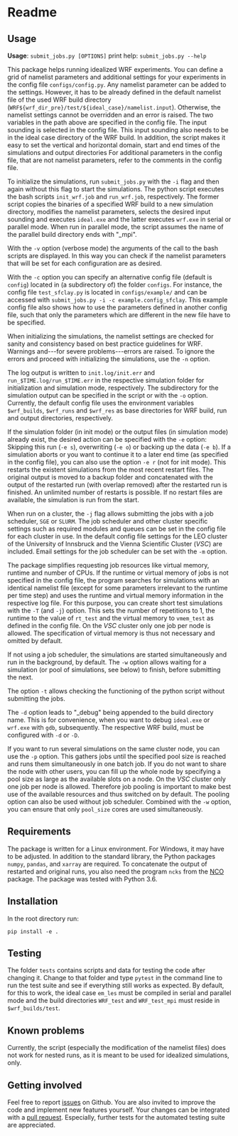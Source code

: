 # Readme
## Usage

**Usage**: `submit_jobs.py [OPTIONS]`
print help: `submit_jobs.py --help`

This package helps running idealized WRF experiments. You can define a grid of namelist parameters and additional settings for your experiments in the config file `configs/config.py`. Any namelist parameter can be added to the settings. However, it has to be already defined in the default namelist file of the used WRF build directory (`WRF${wrf_dir_pre}/test/${ideal_case}/namelist.input`). Otherwise, the namelist settings cannot be overridden and an error is raised. The two variables in the path above are specified in the config file.
The input sounding is selected in the config file. This input sounding also needs to be in the ideal case directory of the WRF build.
In addition, the script makes it easy to set the vertical and horizontal domain, start and end times of the simulations and output directories
For additional parameters in the config file, that are not namelist parameters, refer to the comments in the config file.

To initialize the simulations, run `submit_jobs.py` with the `-i` flag and then again without this flag to start the simulations. The python script executes the bash scripts `init_wrf.job` and `run_wrf.job`, respectively. The former script copies the binaries of a specified WRF build to a new simulation directory, modifies the namelist parameters, selects the desired input sounding and executes `ideal.exe` and the latter executes `wrf.exe` in serial or parallel mode.
When run in parallel mode, the script assumes the name of the parallel build directory ends with "_mpi".

With the `-v` option (verbose mode) the arguments of the call to the bash scripts are displayed. In this way you can check if the namelist parameters that will be set for each configuration are as desired.

With the `-c` option you can specify an alternative config file (default is `config`) located in (a subdirectory of) the folder `configs`. For instance, the config file `test_sfclay.py` is located in `configs/example/` and can be accessed with `submit_jobs.py -i -c example.config_sfclay`. This example config file also shows how to use the parameters defined in another config file, such that only the parameters which are different in the new file have to be specified.

When initializing the simulations, the namelist settings are checked for sanity and consistency based on best practice guidelines for WRF. Warnings and---for severe problems---errors are raised. To ignore the errors and proceed with initializing the simulations, use the `-n` option.

The log output is written to `init.log/init.err` and `run_$TIME.log/run_$TIME.err` in the respective simulation folder for initialization and simulation mode, respectively. The subdirectory for the simulation output can be specified in the script or with the `-o` option. Currently, the default config file uses the environment variables `$wrf_builds`, `$wrf_runs` and `$wrf_res` as base directories for WRF build, run and output directories, respectively.

If the simulation folder (in init mode) or the output files (in simulation mode) already exist, the desired action can be specified with the `-e` option: Skipping this run (`-e s`), overwriting (`-e o`) or backing up the data (`-e b`). If a simulation aborts or you want to continue it to a later end time (as specified in the config file), you can also use the option `-e r` (not for init mode). This restarts the existent simulations from the most recent restart files. The original output is moved to a backup folder and concatenated with the output of the restarted run (with overlap removed) after the restarted run is finished. An unlimited number of restarts is possible. If no restart files are available, the simulation is run from the start.

When run on a cluster, the `-j` flag allows submitting the jobs with a job scheduler, `SGE` or `SLURM`. The job scheduler and other cluster specific settings such as required modules and queues can be set in the config file for each cluster in use. In the default config file settings for the LEO cluster of the University of Innsbruck and the Vienna Scientific Cluster (*VSC*) are included. Email settings for the job scheduler can be set with the `-m` option.

The package simplifies requesting job resources like virtual memory, runtime and number of CPUs. If the runtime or virtual memory of jobs is not specified in the config file, the program searches for simulations with an identical namelist file (except for some parameters irrelevant to the runtime per time step) and uses the runtime and virtual memory information in the respective log file. For this purpose, you can create short test simulations with the `-T` (and `-j`) option. This sets the number of repetitions to 1, the runtime to the value of `rt_test` and the virtual memory to `vmem_test` as defined in the config file. On the *VSC* cluster only one job per node is allowed. The specification of virtual memory is thus not necessary and omitted by default.

If not using a job scheduler, the simulations are started simultaneously and run in the background, by default. The `-w` option allows waiting for a simulation (or pool of simulations, see below) to finish, before submitting the next.

The option `-t` allows checking the functioning of the python script without submitting the jobs.

The `-d` option leads to "_debug" being appended to the build directory name. This is for convenience, when you want to debug `ideal.exe` or `wrf.exe` with `gdb`, subsequently. The respective WRF build, must be configured with `-d` or `-D`.

If you want to run several simulations on the same cluster node, you can use the `-p` option. This gathers jobs until the specified pool size is reached and runs them simultaneously in one batch job. If you do not want to share the node with other users, you can fill up the whole node by specifying a pool size as large as the available slots on a node. On the *VSC* cluster only one job per node is allowed. Therefore job pooling is important to make best use of the available resources and thus switched on by default.
The pooling option can also be used without job scheduler. Combined with the `-w` option, you can ensure that only `pool_size` cores are used simultaneously.

## Requirements
The package is written for a Linux environment. For Windows, it may have to be adjusted.
In addition to the standard library, the Python packages `numpy`, `pandas`, and `xarray` are required. To concatenate the output of restarted and original runs, you also need the program `ncks` from the [NCO](http://nco.sourceforge.net/) package.
The package was tested with Python 3.6.

## Installation
In the root directory run:

`pip install -e .` 

## Testing
The folder `tests` contains scripts and data for testing the code after changing it.
Change to that folder and type `pytest` in the command line to run the test suite and see if everything still works as expected.
By default, for this to work, the ideal case `em_les` must be compiled in serial and parallel mode and the build directories `WRF_test` and `WRF_test_mpi` must reside in `$wrf_builds/test`.

## Known problems
Currently, the script (especially the modification of the namelist files) does not work for nested runs, as it is meant to be used for idealized simulations, only.

## Getting involved
Feel free to report [issues](https://github.com/matzegoebel/run_wrf/issues) on Github.
You are also invited to improve the code and implement new features yourself. Your changes can be integrated with a [pull request](https://github.com/matzegoebel/run_wrf/pulls).
Especially, further tests for the automated testing suite are appreciated.
